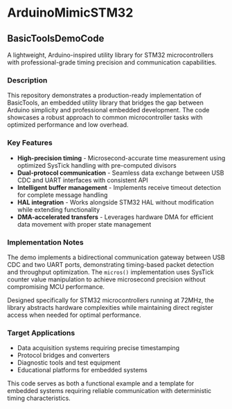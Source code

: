 # ArduinoMimicSTM32
## BasicToolsDemoCode

A lightweight, Arduino-inspired utility library for STM32 microcontrollers with professional-grade timing precision and communication capabilities.

### Description

This repository demonstrates a production-ready implementation of BasicTools, an embedded utility library that bridges the gap between Arduino simplicity and professional embedded development. The code showcases a robust approach to common microcontroller tasks with optimized performance and low overhead.

### Key Features

- **High-precision timing** - Microsecond-accurate time measurement using optimized SysTick handling with pre-computed divisors
- **Dual-protocol communication** - Seamless data exchange between USB CDC and UART interfaces with consistent API
- **Intelligent buffer management** - Implements receive timeout detection for complete message handling
- **HAL integration** - Works alongside STM32 HAL without modification while extending functionality
- **DMA-accelerated transfers** - Leverages hardware DMA for efficient data movement with proper state management

### Implementation Notes

The demo implements a bidirectional communication gateway between USB CDC and two UART ports, demonstrating timing-based packet detection and throughput optimization. The `micros()` implementation uses SysTick counter value manipulation to achieve microsecond precision without compromising MCU performance.

Designed specifically for STM32 microcontrollers running at 72MHz, the library abstracts hardware complexities while maintaining direct register access when needed for optimal performance.

### Target Applications

- Data acquisition systems requiring precise timestamping
- Protocol bridges and converters
- Diagnostic tools and test equipment
- Educational platforms for embedded systems

This code serves as both a functional example and a template for embedded systems requiring reliable communication with deterministic timing characteristics.
